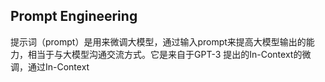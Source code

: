 ## Prompt  Engineering
提示词（prompt）是用来微调大模型，通过输入prompt来提高大模型输出的能力，相当于与大模型沟通交流方式。它是来自于GPT-3 提出的In-Context的微调，通过In-Context
<!--stackedit_data:
eyJoaXN0b3J5IjpbMTAyNzQ3MzM0MSw3MzA5OTgxMTZdfQ==
-->